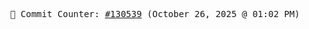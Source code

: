 <p align="center">
    <samp>
        📮 Commit Counter: <a href="https://github.com/Javascript-void0/Javascript-void0/commits/main">#130539</a> (October 26, 2025 @ 01:02 PM)
    </samp>
</p>